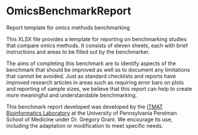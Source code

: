 # OmicsBenchmarkReport
Report template for omics methods benchmarking

This XLSX file provides a template for reporting on benchmarking studies that compare omics methods.
It consists of eleven sheets, each with brief instructions and areas to be filled out by the benchmarker.

The aims of completing this benchmark are to identify aspects of the benchmark that should be improved as well as to document any limitations that cannot be avoided.
Just as standard checklists and reports have improved research articles in areas such as requiring error bars on plots and reporting of sample sizes, we believe that this report can help to create more meaningful and understandable benchmarking.

This benchmark report developed was developed by the [ITMAT Bioinformatics Laboratory](http://bioinf.itmat.upenn.edu/) at the University of Pennsylvania Perelman School of Medicine under Dr. Gregory Grant. We encourage its use, including the adaptation or modification to meet specific needs.
